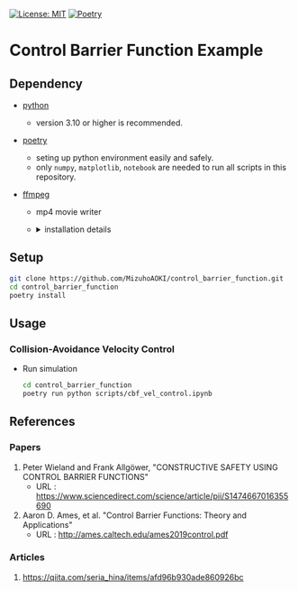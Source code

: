 [![License: MIT](https://img.shields.io/badge/License-MIT-blue.svg)](https://opensource.org/licenses/MIT)
[![Poetry](https://img.shields.io/endpoint?url=https://python-poetry.org/badge/v0.json)](https://python-poetry.org/)

# Control Barrier Function Example

## Dependency

- [python](https://www.python.org/)
  - version 3.10 or higher is recommended.

- [poetry](https://python-poetry.org/)
  - seting up python environment easily and safely.
  - only `numpy`, `matplotlib`, `notebook` are needed to run all scripts in this repository.

- [ffmpeg](https://ffmpeg.org/)
  - mp4 movie writer
  - <details>
    <summary>installation details</summary>

    - For Ubuntu Users
        - `sudo apt-get update`
        - `sudo apt-get -y install ffmpeg`
    - For Windows Users
        - Install [scoop](https://scoop.sh/)
        - `scoop install ffmpeg`
    - For macOS Users
        - Install [homebrew](https://brew.sh/)
        - `brew install ffmpeg`
    - Check the official website if necessary
        - https://ffmpeg.org/

    </details>

## Setup
```sh
git clone https://github.com/MizuhoAOKI/control_barrier_function.git
cd control_barrier_function
poetry install
```

## Usage

### Collision-Avoidance Velocity Control
- Run simulation
    ```sh
    cd control_barrier_function
    poetry run python scripts/cbf_vel_control.ipynb
    ```


## References

### Papers
1. Peter Wieland and Frank Allgöwer, "CONSTRUCTIVE SAFETY USING CONTROL BARRIER FUNCTIONS"
    - URL : https://www.sciencedirect.com/science/article/pii/S1474667016355690
1. Aaron D. Ames, et al. "Control Barrier Functions: Theory and Applications"
    - URL : http://ames.caltech.edu/ames2019control.pdf

### Articles
1. https://qiita.com/seria_hina/items/afd96b930ade860926bc
